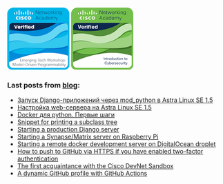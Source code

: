 
[![](emerging-technologies-workshop-model-driven-programmability.png)](https://www.credly.com/badges/185c22b1-6ad5-4b35-ab65-fb499041fb23/public_url)
[![](intro-to-cybersec.png)](https://www.credly.com/badges/0b0c9355-b236-4302-bdc5-aa3b6f8c9b8d/public_url/)

### Last posts from [blog](https://vostbur.github.io):

  - [Запуск Django-приложений через mod_python в Astra Linux SE 1.5
](https://vostbur.github.io/posts/django-starting-astra-linux-se-15/)
  - [Настройка web-сервера на Astra Linux SE 1.5
](https://vostbur.github.io/posts/apache2-astra-linux-se-15/)
  - [Docker для python. Первые шаги
](https://vostbur.github.io/posts/docker-for-python-first-steps/)
  - [Snippet for printing a subclass tree
](https://vostbur.github.io/posts/snippet-printing-subclass-tree/)
  - [Starting a production Django server
](https://vostbur.github.io/posts/starting-prod-django-server/)
  - [Starting a Synapse/Matrix server on Raspberry Pi
](https://vostbur.github.io/posts/starting-matrix-server-raspberry-pi/)
  - [Starting a remote docker development server on DigitalOcean droplet
](https://vostbur.github.io/posts/starting-remote-docker-dev-server/)
  - [How to push to GitHub via HTTPS if you have enabled two-factor authentication
](https://vostbur.github.io/posts/push-github-two-factor-auth/)
  - [The first acquaintance with the Cisco DevNet Sandbox
](https://vostbur.github.io/posts/first-acquaintance-with-cisco-devnet-sandbox/)
  - [A dynamic GitHub profile with GitHub Actions
](https://vostbur.github.io/posts/dynamic-github-profile-with-github-actions/)
